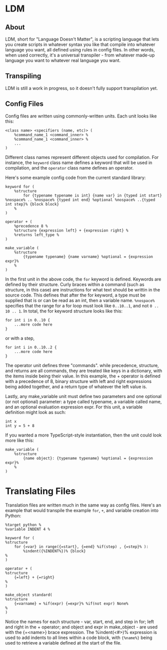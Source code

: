 # LDM

## About

LDM, short for "Language Doesn't Matter", is a scripting language that lets you create scripts in whatever syntax you like that compile into whatever language you want, all defined using rules in config files. In other words, when used correctly, it's a universal transpiler - from whatever made-up language you want to whatever real language you want.

## Transpiling

LDM is still a work in progress, so it doesn't fully support transpilation yet.

## Config Files

Config files are written using commonly-written units. Each unit looks like this:
```
<class name> <specifiers (name, etc)> (
    %command_name_1 <command_inner> %
    %command_name_1 <command_inner> %
    ...
)
```

Different class names represent different objects used for compilation. For instance, the `keyword` class name defines a keyword that will be used in compilation, and the `operator` class name defines an operator.

Here's some example config code from the current standard library:

```
keyword for (
    %structure 
        for {typename typename is int} {name var} in {typed int start} %nospace% .. %nospace% {typed int end} %optional %nospace% ..{typed int step}% {block block}
    %
)

operator + (
    %precedence 8 %
    %structure {expression left} + {expression right} %
    %returns left_type %
)

make_variable (
    %structure
        {typename typename} {name varname} %optional = {expression expr}%
    %
)
```

In the first unit in the above code, the `for` keyword is defined. Keywords are defined by their structure. Curly braces within a command (such as structure, in this case) are instructions for what text should be writtin in the source code. This defines that after the for keyword, a type must be supplied that is or can be read as an int, then a variable name. `%nospace%` specifies that the range for a for loop must look like `0..10..1`, and not `0 .. 10 .. 1`. In total, the for keyword structure looks like this:

```
for int i in 0..10 {
    ...more code here
}
```
or with a step,
```
for int i in 0..10..2 {
    ...more code here
}
```

The operator unit defines three "commands". while precedence, structure, and returns are all commands, they are treated like keys in a dictionary, with the items inside being their value. In this example, the + operator is defined with a precedence of 8, binary structure with left and right expressions being added together, and a return type of whatever the left value is.

Lastly, any make_variable unit must define two parameters and one optional (or not optional) parameter: a type called typename, a variable called name, and an optional evaluation expression expr. For this unit, a variable definition might look as such: 
```
int x
int y = 5 + 8
```
If you wanted a more TypeScript-style instantiation, then the unit could look more like this:
```
make_variable (
    %structure
        {name object}: {typename typename} %optional = {expression expr}%
    %
)
```


# Translating Files

Translation files are written much in the same way as config files. Here's an example that would transpile the example `for`, `+`, and variable creation into Python:

```
%target python %
%variable INDENT 4 %

keyword for (
%structure
    for {=var} in range({=start}, {=end} %if(step) , {=step}% ):
        %indent({%INDENT%})% {block}
%
)

operator + (
%structure
    {=left} + {=right}
%
)

make_object standard(
%structure
    {=varname} = %if(expr) {=expr}% %if(not expr) None%
%
)

```
Notice the names for each structure - var, start, end, and step in for; left and right in the + operator; and object and expr in make_object - are used with the {=\<name\>} brace expression.
The %indent(\<#\>)% expression is used to add indents to all lines within a code block, with `{%name%}` being used to retrieve a variable defined at the start of the file. 

